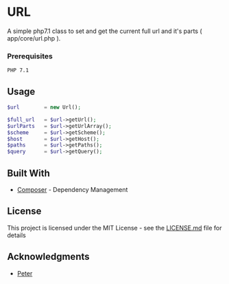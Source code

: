 # URL

A simple php7.1 class to set and get the current full url and it's parts ( app/core/url.php ). 


### Prerequisites

```
PHP 7.1
```

## Usage

```php
$url 		= new Url();

$full_url 	= $url->getUrl();
$urlParts	= $url->getUrlArray();
$scheme 	= $url->getScheme();
$host 		= $url->getHost();
$paths 		= $url->getPaths();
$query 		= $url->getQuery();
```

## Built With

* [Composer](https://getcomposer.org/) - Dependency Management

## License

This project is licensed under the MIT License - see the [LICENSE.md](LICENSE.md) file for details

## Acknowledgments

* [Peter](https://css-tricks.com/snippets/php/get-current-page-url/#comment-1604248)
